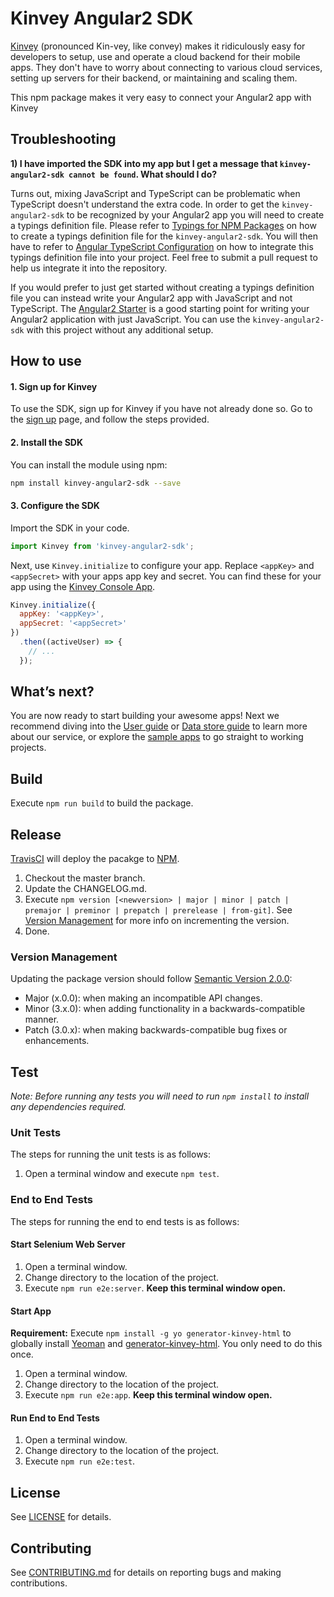 # Kinvey Angular2 SDK
[Kinvey](http://www.kinvey.com) (pronounced Kin-vey, like convey) makes it ridiculously easy for developers to setup, use and operate a cloud backend for their mobile apps. They don't have to worry about connecting to various cloud services, setting up servers for their backend, or maintaining and scaling them.

This npm package makes it very easy to connect your Angular2 app with Kinvey

## Troubleshooting
__1) I have imported the SDK into my app but I get a message that `kinvey-angular2-sdk cannot be found`. What should I do?__

Turns out, mixing JavaScript and TypeScript can be problematic when TypeScript doesn't understand the extra code. In order to get the `kinvey-angular2-sdk` to be recognized by your Angular2 app you will need to create a typings definition file. Please refer to [Typings for NPM Packages](http://www.typescriptlang.org/docs/handbook/typings-for-npm-packages.html) on how to create a typings definition file for the `kinvey-angular2-sdk`. You will then have to refer to [Angular TypeScript Configuration](https://angular.io/docs/ts/latest/guide/typescript-configuration.html) on how to integrate this typings definition file into your project. Feel free to submit a pull request to help us integrate it into the repository.

If you would prefer to just get started without creating a typings definition file you can instead write your Angular2 app with JavaScript and not TypeScript. The [Angular2 Starter](https://github.com/blacksonic/angular2-esnext-starter) is a good starting point for writing your Angular2 application with just JavaScript. You can use the `kinvey-angular2-sdk` with this project without any additional setup.

## How to use

#### 1. Sign up for Kinvey
To use the SDK, sign up for Kinvey if you have not already done so. Go to the [sign up](https://console.kinvey.com/#signup) page, and follow the steps provided.

#### 2. Install the SDK
You can install the module using npm:

```bash
npm install kinvey-angular2-sdk --save
```

#### 3. Configure the SDK
Import the SDK in your code.

```javascript
import Kinvey from 'kinvey-angular2-sdk';
```

Next, use `Kinvey.initialize` to configure your app. Replace `<appKey>` and `<appSecret>` with your apps app key and secret. You can find these for your app using the [Kinvey Console App](https://console.kinvey.com).

```javascript
Kinvey.initialize({
  appKey: '<appKey>',
  appSecret: '<appSecret>'
})
  .then((activeUser) => {
    // ...
  });
```

## What’s next?
You are now ready to start building your awesome apps! Next we recommend diving into the [User guide](http://devcenter.kinvey.com/angular2/guides/users) or [Data store guide](http://devcenter.kinvey.com/angular2/guides/datastore) to learn more about our service, or explore the [sample apps](http://devcenter.kinvey.com/angular2/samples) to go straight to working projects.

## Build
Execute `npm run build` to build the package.

## Release
[TravisCI](https://travis-ci.org/Kinvey/angular2-sdk) will deploy the pacakge to [NPM](https://www.npmjs.com/package/kinvey-angular2-sdk).

1. Checkout the master branch.
2. Update the CHANGELOG.md.
3. Execute `npm version [<newversion> | major | minor | patch | premajor | preminor | prepatch | prerelease | from-git]`. See [Version Management](#version-management) for more info on incrementing the version.
4. Done.

### Version Management
Updating the package version should follow [Semantic Version 2.0.0](http://semver.org/):

* Major (x.0.0): when making an incompatible API changes.
* Minor (3.x.0): when adding functionality in a backwards-compatible manner.
* Patch (3.0.x): when making backwards-compatible bug fixes or enhancements.

## Test
_Note: Before running any tests you will need to run `npm install` to install any dependencies required._

### Unit Tests
The steps for running the unit tests is as follows:

1. Open a terminal window and execute `npm test`.

### End to End Tests
The steps for running the end to end tests is as follows:

#### Start Selenium Web Server
1. Open a terminal window.
2. Change directory to the location of the project.
3. Execute `npm run e2e:server`. __Keep this terminal window open.__

#### Start App
__Requirement:__ Execute `npm install -g yo generator-kinvey-html` to globally install [Yeoman](http://yeoman.io/) and [generator-kinvey-html](https://www.npmjs.com/package/generator-kinvey-html). You only need to do this once.

1. Open a terminal window.
2. Change directory to the location of the project.
3. Execute `npm run e2e:app`. __Keep this terminal window open.__

#### Run End to End Tests
1. Open a terminal window.
2. Change directory to the location of the project.
3. Execute `npm run e2e:test`.

## License
See [LICENSE](LICENSE) for details.

## Contributing
See [CONTRIBUTING.md](CONTRIBUTING.md) for details on reporting bugs and making contributions.
